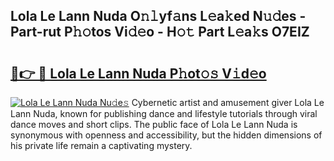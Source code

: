 ## Lola Le Lann Nuda O𝚗𝚕yf𝚊ns L𝚎a𝚔ed N𝚞𝚍es - Part-rut P𝚑𝚘tos Vi𝚍𝚎o - H𝚘𝚝 Part L𝚎a𝚔s O7EIZ

# <h2><a href="http://kf469l.oniu.top/?m=Lola+Le+Lann+Nuda">🔗👉 🔴 Lola Le Lann Nuda P𝚑ot𝚘𝚜 V𝚒d𝚎o</a></h2>

[![Lola Le Lann Nuda Nu𝚍e𝚜](https://i.imgur.com/0qMVB7G.gif)](http://kf469l.oniu.top/?m=Lola+Le+Lann+Nuda)
Cybernetic artist and amusement giver Lola Le Lann Nuda, known for publishing dance and lifestyle tutorials through viral dance moves and short clips. The public face of Lola Le Lann Nuda is synonymous with openness and accessibility, but the hidden dimensions of his private life remain a captivating mystery.  
